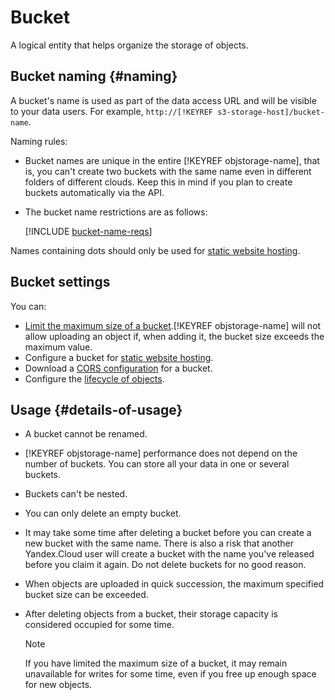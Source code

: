 # Bucket

A logical entity that helps organize the storage of objects.

## Bucket naming {#naming}

A bucket's name is used as part of the data access URL and will be visible to your data users. For example, `http://[!KEYREF s3-storage-host]/bucket-name`.

Naming rules:

- Bucket names are unique in the entire [!KEYREF objstorage-name], that is, you can't create two buckets with the same name even in different folders of different clouds. Keep this in mind if you plan to create buckets automatically via the API.

- The bucket name restrictions are as follows:

   [!INCLUDE [bucket-name-reqs](../../_includes/bucket-name-reqs.md)]

Names containing dots should only be used for [static website hosting](../hosting/index.md).

## Bucket settings

You can:

- [Limit the maximum size of a bucket](../operations/buckets/limit-max-volume.md).[!KEYREF objstorage-name] will not allow uploading an object if, when adding it, the bucket size exceeds the maximum value.
- Configure a bucket for [static website hosting](../hosting/index.md).
- Download a [CORS configuration](../cors/index.md) for a bucket.
- Configure the [lifecycle of objects](../lifecycles/index.md).

## Usage {#details-of-usage}

- A bucket cannot be renamed.

- [!KEYREF objstorage-name] performance does not depend on the number of buckets. You can store all your data in one or several buckets.

- Buckets can't be nested.

- You can only delete an empty bucket.

- It may take some time after deleting a bucket before you can create a new bucket with the same name. There is also a risk that another Yandex.Cloud user will create a bucket with the name you've released before you claim it again. Do not delete buckets for no good reason.

- When objects are uploaded in quick succession, the maximum specified bucket size can be exceeded.

- After deleting objects from a bucket, their storage capacity is considered occupied for some time.

  > [!NOTE]
  >
  >If you have limited the maximum size of a bucket, it may remain unavailable for writes for some time, even if you free up enough space for new objects.

